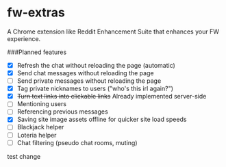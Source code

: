 # fw-extras
A Chrome extension like Reddit Enhancement Suite that enhances your FW experience.


###Planned features
- [X] Refresh the chat without reloading the page (automatic)
- [X] Send chat messages without reloading the page
- [ ] Send private messages without reloading the page
- [X] Tag private nicknames to users ("who's this irl again?")
- [X] ~~Turn text links into clickable links~~ Already implemented server-side
- [ ] Mentioning users
- [ ] Referencing previous messages
- [X] Saving site image assets offline for quicker site load speeds
- [ ] Blackjack helper
- [ ] Loteria helper
- [ ] Chat filtering (pseudo chat rooms, muting)

test change

